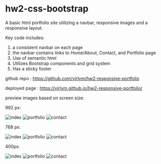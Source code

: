 # hw2-css-bootstrap

A basic html portfolio site utilizing a navbar, responsive images and a responsive layout.

Key code includes:
1) a consistent navbar on each page
2) the navbar contains links to Home/About, Contact, and Portfolio page
3) Use of semantic html
4) Utilizes Bootstrap components and grid system
5) Has a sticky footer

github repo : https://github.com/virlym/hw2-responsive-portfolio

deployed page : https://virlym.github.io/hw2-responsive-portfolio/

preview images based on screen size:

992 px:

![index](https://github.com/virlym/hw2-responsive-portfolio/blob/master/Assets/992-index.PNG)
![portfolio](https://github.com/virlym/hw2-responsive-portfolio/blob/master/Assets/992-portfolio.PNG)
![contact](https://github.com/virlym/hw2-responsive-portfolio/blob/master/Assets/992-contact.PNG)

768 px:

![index](https://github.com/virlym/hw2-responsive-portfolio/blob/master/Assets/768-index.PNG)
![portfolio](https://github.com/virlym/hw2-responsive-portfolio/blob/master/Assets/768-portfolio.PNG)
![contact](https://github.com/virlym/hw2-responsive-portfolio/blob/master/Assets/768-contact.PNG)

400px:

![index](https://github.com/virlym/hw2-responsive-portfolio/blob/master/Assets/400-index.PNG)
![portfolio](https://github.com/virlym/hw2-responsive-portfolio/blob/master/Assets/400-portfolio.PNG)
![contact](https://github.com/virlym/hw2-responsive-portfolio/blob/master/Assets/400-contact.PNG)